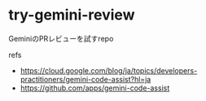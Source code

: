 # try-gemini-review

GeminiのPRレビューを試すrepo

refs
- https://cloud.google.com/blog/ja/topics/developers-practitioners/gemini-code-assist?hl=ja
- https://github.com/apps/gemini-code-assist
